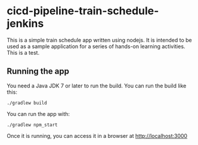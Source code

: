 # cicd-pipeline-train-schedule-jenkins

This is a simple train schedule app written using nodejs. It is intended to be used as a sample application for a series of hands-on learning activities. This is a test.

## Running the app

You need a Java JDK 7 or later to run the build. You can run the build like this:

    ./gradlew build

You can run the app with:

    ./gradlew npm_start

Once it is running, you can access it in a browser at [http://localhost:3000](http://localhost:3000)
